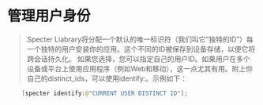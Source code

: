 # 管理用户身份

> Specter Liabrary将分配一个默认的唯一标识符（我们叫它“独特的ID”）每一个独特的用户安装你的应用。这个不同的ID被保存到设备存储，以便它将跨会话持久化。如果您选择，您可以指定自己的用户ID。如果用户在多个设备或平台上使用应用程序（例如Web和移动），这一点尤其有用。附上你自己的distinct_ids，可以使用identify:。示例如下：


```swift
    [specter identify:@"CURRENT USER DISTINCT ID"];
```

